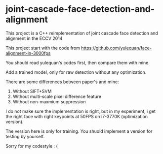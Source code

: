 # joint-cascade-face-detection-and-alignment

This project is a C++ reimplementation of joint cascade face detection and alignment in the ECCV 2014 

This project start with the code from https://github.com/yulequan/face-alignment-in-3000fps

You should read yulequan's codes first, then compare them with mine.

Add a trained model, only for raw detection without any optimization.

There are some differences between paper's and mine:

1. Without SIFT+SVM
2. Without multi-scale pixel difference feature
3. Without non-maxmium suppression

I do not make sure the implementation is right, but in my experiment, i get the right face with right keypoints at 50FPS on i7-3770K (optimization version).

The version here is only for training. You shuold implement a version for testing by yourself.

Sorry for my codestyle : (
